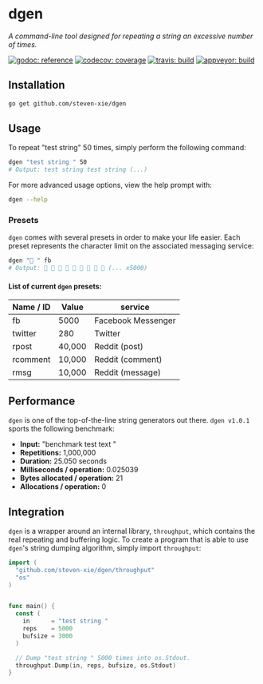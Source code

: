 # dgen

_A command-line tool designed for repeating a string an excessive number of
times._

[![godoc: reference][godoc-img]][godoc]
[![codecov: coverage][codecov-img]][codecov]
[![travis: build][travis-img]][travis]
[![appveyor: build][appveyor-img]][appveyor]

## Installation

```bash
go get github.com/steven-xie/dgen
```

## Usage

To repeat "test string" 50 times, simply perform the following command:

```bash
dgen "test string " 50
# Output: test string test string (...)
```

For more advanced usage options, view the help prompt with:

```bash
dgen --help
```

### Presets

`dgen` comes with several presets in order to make your life easier. Each preset
represents the character limit on the associated messaging service:

```bash
dgen "👀 " fb
# Output: 👀 👀 👀 👀 👀 👀 👀 👀 👀 (... x5000)
```

#### List of current `dgen` presets:

| Name / ID | Value  | service            |
| --------- | ------ | ------------------ |
| fb        | 5000   | Facebook Messenger |
| twitter   | 280    | Twitter            |
| rpost     | 40,000 | Reddit (post)      |
| rcomment  | 10,000 | Reddit (comment)   |
| rmsg      | 10,000 | Reddit (message)   |

## Performance

`dgen` is one of the top-of-the-line string generators out there. `dgen v1.0.1`
sports the following benchmark:

- **Input:** "benchmark test text "
- **Repetitions:** 1,000,000
- **Duration:** 25.050 seconds
- **Milliseconds / operation:** 0.025039
- **Bytes allocated / operation:** 21
- **Allocations / operation:** 0

## Integration

`dgen` is a wrapper around an internal library, `throughput`, which contains
the real repeating and buffering logic. To create a program that is able to
use `dgen`'s string dumping algorithm, simply import `throughput`:

```go
import (
  "github.com/steven-xie/dgen/throughput"
  "os"
)


func main() {
  const (
    in      = "test string "
    reps    = 5000
    bufsize = 3000
  )

  // Dump "test string " 5000 times into os.Stdout.
  throughput.Dump(in, reps, bufsize, os.Stdout)
}
```

[godoc-img]: https://godoc.org/github.com/steven-xie/dgen?status.svg
[godoc]: https://godoc.org/github.com/steven-xie/dgen
[travis-img]: https://travis-ci.org/steven-xie/dgen.svg?branch=master
[travis]: https://travis-ci.org/steven-xie/dgen
[codecov-img]: https://codecov.io/gh/steven-xie/dgen/branch/master/graph/badge.svg
[codecov]: https://codecov.io/gh/steven-xie/dgen
[appveyor]: https://ci.appveyor.com/project/StevenXie/dgen-p2xgh
[appveyor-img]: https://ci.appveyor.com/api/projects/status/wrry9krp1kkx4hsi?svg=true
